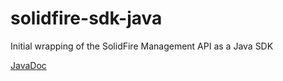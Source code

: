 # solidfire-sdk-java
Initial wrapping of the SolidFire Management API as a Java SDK

[JavaDoc](https://solidfire.github.io/solidfire-sdk-java/latest/api/)
